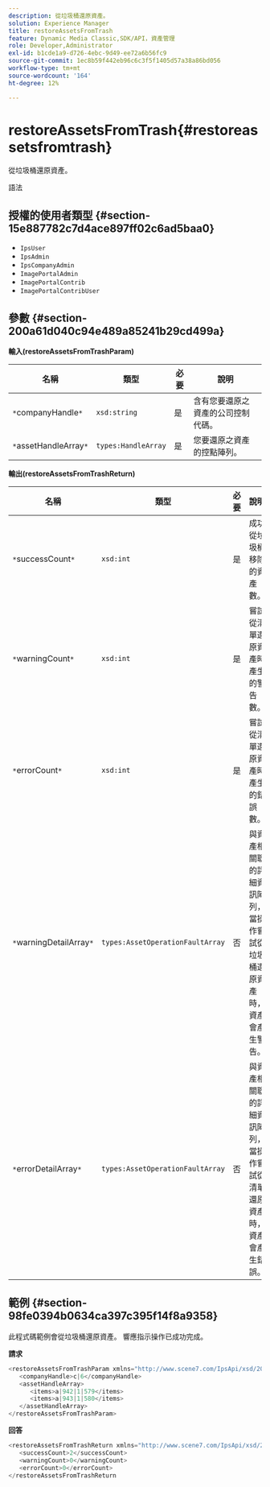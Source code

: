 ```yaml
---
description: 從垃圾桶還原資產。
solution: Experience Manager
title: restoreAssetsFromTrash
feature: Dynamic Media Classic,SDK/API，資產管理
role: Developer,Administrator
exl-id: b1cde1a9-d726-4ebc-9d49-ee72a6b56fc9
source-git-commit: 1ec8b59f442eb96c6c3f5f1405d57a38a86bd056
workflow-type: tm+mt
source-wordcount: '164'
ht-degree: 12%

---
```


# restoreAssetsFromTrash{#restoreassetsfromtrash}

從垃圾桶還原資產。

語法

## 授權的使用者類型 {#section-15e887782c7d4ace897ff02c6ad5baa0}

* `IpsUser`
* `IpsAdmin`
* `IpsCompanyAdmin`
* `ImagePortalAdmin`
* `ImagePortalContrib`
* `ImagePortalContribUser`

## 參數 {#section-200a61d040c94e489a85241b29cd499a}

**輸入(restoreAssetsFromTrashParam)**

| 名稱 | 類型 | 必要 | 說明 |
|---|---|---|---|
| `*`companyHandle`*` | `xsd:string` | 是 | 含有您要還原之資產的公司控制代碼。 |
| `*`assetHandleArray`*` | `types:HandleArray` | 是 | 您要還原之資產的控點陣列。 |

**輸出(restoreAssetsFromTrashReturn)**

| 名稱 | 類型 | 必要 | 說明 |
|---|---|---|---|
| `*`successCount`*` | `xsd:int` | 是 | 成功從垃圾桶移除的資產數。 |
| `*`warningCount`*` | `xsd:int` | 是 | 嘗試從清單還原資產時產生的警告數。 |
| `*`errorCount`*` | `xsd:int` | 是 | 嘗試從清單還原資產時產生的錯誤數。 |
| `*`warningDetailArray`*` | `types:AssetOperationFaultArray` | 否 | 與資產相關聯的詳細資訊陣列，當操作嘗試從垃圾桶還原資產時，資產會產生警告。 |
| `*`errorDetailArray`*` | `types:AssetOperationFaultArray` | 否 | 與資產相關聯的詳細資訊陣列，當操作嘗試從清單還原資產時，資產會產生錯誤。 |

## 範例 {#section-98fe0394b0634ca397c395f14f8a9358}

此程式碼範例會從垃圾桶還原資產。 響應指示操作已成功完成。

**請求**

```java
<restoreAssetsFromTrashParam xmlns="http://www.scene7.com/IpsApi/xsd/2008-01-15">
   <companyHandle>c|6</companyHandle>
   <assetHandleArray>
      <items>a|942|1|579</items>
      <items>a|943|1|580</items>
   </assetHandleArray>
</restoreAssetsFromTrashParam>
```

**回答**

```java
<restoreAssetsFromTrashReturn xmlns="http://www.scene7.com/IpsApi/xsd/2008-01-15">
   <successCount>2</successCount>
   <warningCount>0</warningCount>
   <errorCount>0</errorCount>
</restoreAssetsFromTrashReturn
```
